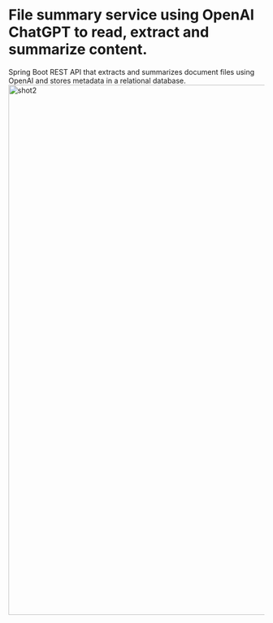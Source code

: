 # File summary service using OpenAI ChatGPT to read, extract and summarize content.
Spring Boot REST API that extracts and summarizes document files using OpenAI and stores metadata in a relational database.
<img width="1919" height="1044" alt="shot2" src="https://github.com/user-attachments/assets/6f455120-0175-482a-b43f-ab8f42ca025c" />
